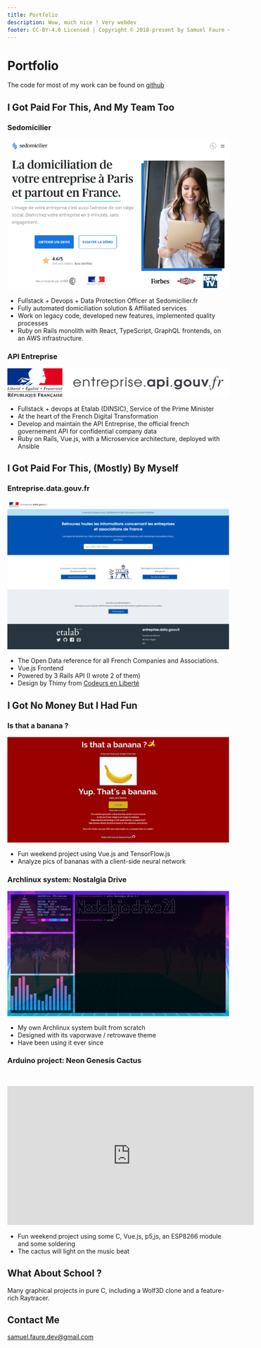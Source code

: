 ```yaml
---
title: Portfolio
description: Wow, much nice ! Very webdev
footer: CC-BY-4.0 Licensed | Copyright © 2018-present by Samuel Faure <3
---
```

# Portfolio

The code for most of my work can be found on [github](https://github.com/samuelfaure/)

## I Got Paid For This, And My Team Too

### Sedomicilier

![Portfolio_sedomicilier](./assets/portfolio_sedom.png)

- Fullstack + Devops + Data Protection Officer at Sedomicilier.fr
- Fully automated domiciliation solution & Affiliated services
- Work on legacy code, developed new features, implemented quality processes
- Ruby on Rails monolith with React, TypeScript, GraphQL frontends, on an AWS infrastructure.

### API Entreprise

![Portfolio_api_entreprise](./assets/portfolio_apientreprise.svg)

- Fullstack + devops at Etalab (DINSIC), Service of the Prime Minister
- At the heart of the French Digital Transformation
- Develop and maintain the API Entreprise, the official french governement API for confidential company data
- Ruby on Rails, Vue.js, with a Microservice architecture, deployed with Ansible

## I Got Paid For This, (Mostly) By Myself

### Entreprise.data.gouv.fr

![Portfolio_data_entreprise](./assets/portfolio_entreprise.png)

- The Open Data reference for all French Companies and Associations.
- Vue.js Frontend
- Powered by 3 Rails API (I wrote 2 of them)
- Design by Thimy from [Codeurs en Liberté](https://www.xn--codeursenlibert-pnb.fr/)

## I Got No Money But I Had Fun

### Is that a banana ?

![Portfolio_banana](./assets/portfolio_banana.png)

- Fun weekend project using Vue.js and TensorFlow.js
- Analyze pics of bananas with a client-side neural network

### Archlinux system: Nostalgia Drive

![Portfolio_archtheme](./assets/portfolio_archtheme.png)

- My own Archlinux system built from scratch
- Designed with its vaporwave / retrowave theme
- Have been using it ever since

### Arduino project: Neon Genesis Cactus
&nbsp;
<iframe width="560" height="315" src="https://www.youtube-nocookie.com/embed/AxgrOmg6wjI" frameborder="0" allow="accelerometer; autoplay; encrypted-media; gyroscope; picture-in-picture" allowfullscreen></iframe>

- Fun weekend project using some C, Vue.js, p5,js, an ESP8266 module and some soldering
- The cactus will light on the music beat

## What About School ?

Many graphical projects in pure C, including a Wolf3D clone and a feature-rich Raytracer.

## Contact Me

[samuel.faure.dev@gmail.com](mailto:samuel.faure.dev@gmail.com)
